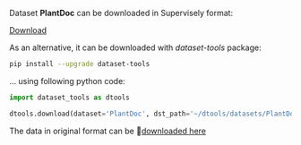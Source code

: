 Dataset **PlantDoc** can be downloaded in Supervisely format:

 [Download](https://assets.supervisely.com/supervisely-supervisely-assets-public/teams_storage/P/d/HN/jRsYPbc7dqMuYYFYSFbJrZmSD3GcIXI1UHDLVBxp3616gYhb0uRtobr1nBZQyoFdg8F6TrbPqsHEJZwLRZyUitmC28nPNPI05zXp1BTtWp3up6q30oJXUmvikhcE.tar)

As an alternative, it can be downloaded with *dataset-tools* package:
``` bash
pip install --upgrade dataset-tools
```

... using following python code:
``` python
import dataset_tools as dtools

dtools.download(dataset='PlantDoc', dst_path='~/dtools/datasets/PlantDoc.tar')
```
The data in original format can be 🔗[downloaded here](https://github.com/pratikkayal/PlantDoc-Object-Detection-Dataset/archive/refs/heads/master.zip)